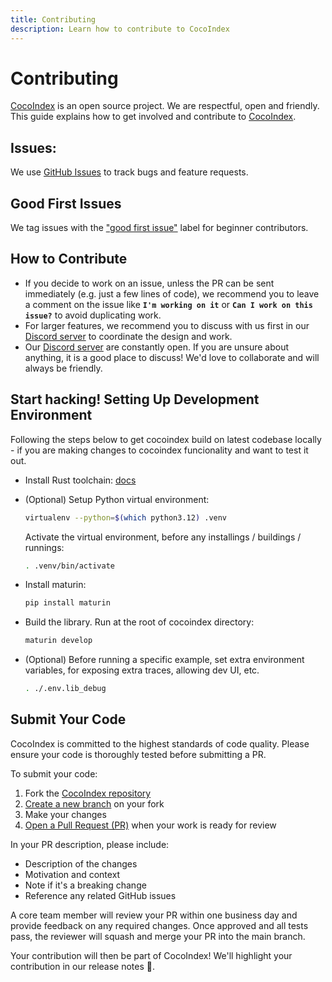 ```yaml
---
title: Contributing
description: Learn how to contribute to CocoIndex
---
```


# Contributing

[CocoIndex](https://github.com/cocoindex-io/cocoindex) is an open source project. We are respectful, open and friendly. This guide explains how to get involved and contribute to [CocoIndex](https://github.com/cocoindex-io/cocoindex).

## Issues:

We use [GitHub Issues](https://github.com/cocoindex-io/cocoindex/issues) to track bugs and feature requests.

## Good First Issues

We tag issues with the ["good first issue"](https://github.com/cocoindex-io/cocoindex/issues?q=is%3Aissue+is%3Aopen+label%3A%22good+first+issue%22) label for beginner contributors.

## How to Contribute 
- If you decide to work on an issue, unless the PR can be sent immediately (e.g. just a few lines of code), we recommend you to leave a comment on the issue like **`I'm working on it`**  or **`Can I work on this issue?`** to avoid duplicating work.
- For larger features, we recommend you to discuss with us first in our [Discord server](https://discord.com/invite/zpA9S2DR7s) to coordinate the design and work.
- Our [Discord server](https://discord.com/invite/zpA9S2DR7s) are constantly open. If you are unsure about anything, it is a good place to discuss! We'd love to collaborate and will always be friendly.

## Start hacking! Setting Up Development Environment 
Following the steps below to get cocoindex build on latest codebase locally - if you are making changes to cocoindex funcionality and want to test it out.

-   Install Rust toolchain: [docs](https://rust-lang.org/tools/install)

-   (Optional) Setup Python virtual environment:
    ```bash
    virtualenv --python=$(which python3.12) .venv
    ```
    Activate the virtual environment, before any installings / buildings / runnings:

    ```bash
    . .venv/bin/activate
    ```

-   Install maturin:
    ```bash
    pip install maturin
    ```

-   Build the library. Run at the root of cocoindex directory:
    ```bash
    maturin develop
    ```

-   (Optional) Before running a specific example, set extra environment variables, for exposing extra traces, allowing dev UI, etc.
    ```bash
    . ./.env.lib_debug
    ```

## Submit Your Code
CocoIndex is committed to the highest standards of code quality. Please ensure your code is thoroughly tested before submitting a PR.

To submit your code:

1. Fork the [CocoIndex repository](https://github.com/cocoindex-io/cocoindex)
2. [Create a new branch](https://docs.github.com/en/desktop/making-changes-in-a-branch/managing-branches-in-github-desktop) on your fork
3. Make your changes
4. [Open a Pull Request (PR)](https://docs.github.com/en/pull-requests/collaborating-with-pull-requests/proposing-changes-to-your-work-with-pull-requests/creating-a-pull-request-from-a-fork) when your work is ready for review

In your PR description, please include:
- Description of the changes
- Motivation and context
- Note if it's a breaking change
- Reference any related GitHub issues

A core team member will review your PR within one business day and provide feedback on any required changes. Once approved and all tests pass, the reviewer will squash and merge your PR into the main branch.

Your contribution will then be part of CocoIndex! We'll highlight your contribution in our release notes 🌴.
